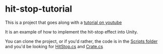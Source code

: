 # hit-stop-tutorial

This is a project that goes along with a [tutorial on youtube](https://www.youtube.com/watch?v=C949ILsyywg)

It is an example of how to implement the hit-stop effect into Unity.

You can clone the project, or if you'd rather, the code is in the [Scripts folder](HitStopExample/Assets/Scripts) and you'd be looking for [HitStop.cs](HitStopExample/Assets/Scripts/HitStop.cs) and [Crate.cs](HitStopExample/Assets/Scripts/Crate.cs)
